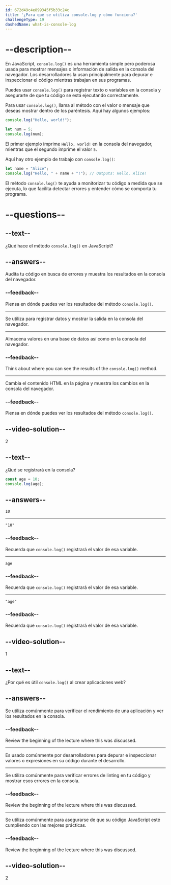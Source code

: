 ```yaml
---
id: 672d49c4e899345f5b33c24c
title: '¿Para qué se utiliza console.log y cómo funciona?'
challengeType: 19
dashedName: what-is-console-log
---
```


# --description--

En JavaScript, `console.log()` es una herramienta simple pero poderosa usada para mostrar mensajes o información de salida en la consola del navegador. Los desarrolladores la usan principalmente para depurar e inspeccionar el código mientras trabajan en sus programas.

Puedes usar `console.log()` para registrar texto o variables en la consola y asegurarte de que tu código se está ejecutando correctamente.

Para usar `console.log()`, llama al método con el valor o mensaje que deseas mostrar dentro de los paréntesis. Aquí hay algunos ejemplos:

```js
console.log("Hello, world!");

let num = 5;
console.log(num);
```

El primer ejemplo imprime `Hello, world!` en la consola del navegador, mientras que el segundo imprime el valor `5`.

Aquí hay otro ejemplo de trabajo con `console.log()`:

```js
let name = "Alice";
console.log("Hello, " + name + "!"); // Outputs: Hello, Alice!
```

El método `console.log()` te ayuda a monitorizar tu código a medida que se ejecuta, lo que facilita detectar errores y entender cómo se comporta tu programa.

# --questions--

## --text--

¿Qué hace el método `console.log()` en JavaScript?

## --answers--

Audita tu código en busca de errores y muestra los resultados en la consola del navegador.

### --feedback--

Piensa en dónde puedes ver los resultados del método `console.log()`.

---

Se utiliza para registrar datos y mostrar la salida en la consola del navegador.

---

Almacena valores en una base de datos así como en la consola del navegador.

### --feedback--

Think about where you can see the results of the `console.log()` method.

---

Cambia el contenido HTML en la página y muestra los cambios en la consola del navegador.

### --feedback--

Piensa en dónde puedes ver los resultados del método `console.log()`.

## --video-solution--

2

## --text--

¿Qué se registrará en la consola?

```js
const age = 10;
console.log(age);
```

## --answers--

`10`

---

`"10"`

### --feedback--

Recuerda que `console.log()` registrará el valor de esa variable.

---

`age`

### --feedback--

Recuerda que `console.log()` registrará el valor de esa variable.

---

`"age"`

### --feedback--

Recuerda que `console.log()` registrará el valor de esa variable.

## --video-solution--

1

## --text--

¿Por qué es útil `console.log()` al crear aplicaciones web?

## --answers--

Se utiliza comúnmente para verificar el rendimiento de una aplicación y ver los resultados en la consola.

### --feedback--

Review the beginning of the lecture where this was discussed.

---

Es usado comúnmente por desarrolladores para depurar e inspeccionar valores o expresiones en su código durante el desarrollo.

---

Se utiliza comúnmente para verificar errores de linting en tu código y mostrar esos errores en la consola.

### --feedback--

Review the beginning of the lecture where this was discussed.

---

Se utiliza comúnmente para asegurarse de que su código JavaScript esté cumpliendo con las mejores prácticas.

### --feedback--

Review the beginning of the lecture where this was discussed.

## --video-solution--

2
